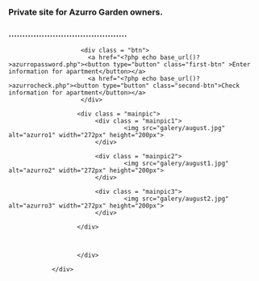 <?php
include_once 'azurroheader.php';
?>
<!DOCTYPE html>
<html lang="en">
<head>
    <meta charset="UTF-8">
    <meta name="viewport" content="width=device-width, initial-scale=1.0">
    <link rel="stylesheet" type="text/css" href="azurrostyle.css" media="screen"/>
    <title>AzurroFirstPage</title>
</head>
<body>
                <div class="main">
                        <div class="text">
                           <h3>Private site for Azurro Garden owners.</h>
                           <h3>...........................................</h>            
                        </div>

                        <div class = "btn">
                          <a href="<?php echo base_url()?>azurropassword.php"><button type="button" class="first-btn" >Enter information for apartment</button></a>
                          <a href="<?php echo base_url()?>azurrocheck.php"><button type="button" class="second-btn">Check information for apartment</button></a>
                        </div>

                       <div class = "mainpic">
                            <div class = "mainpic1">
                                    <img src="galery/august.jpg" alt="azurro1" width="272px" height="200px">
                            </div>
                            
                            <div class = "mainpic2">
                                    <img src="galery/august1.jpg" alt="azurro2" width="272px" height="200px">
                            </div>

                            <div class = "mainpic3">
                                    <img src="galery/august2.jpg" alt="azurro3" width="272px" height="200px">
                            </div>
                            
                       </div>   
                          
                       
          
                       </div>

                </div>  
</body>
</html>
<?php
include_once 'azurrofooter.php';
?>
